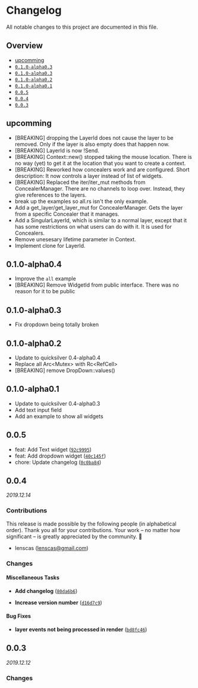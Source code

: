 # Changelog

All notable changes to this project are documented in this file.

## Overview

- [upcomming](#upcomming)
- [`0.1.0-alpha0.3`](#0.1.0-alpha0.4)
- [`0.1.0-alpha0.3`](#0.1.0-alpha0.3)
- [`0.1.0-alpha0.2`](#0.1.0-alpha0.2)
- [`0.1.0-alpha0.1`](#0.1.0-alpha0.1)
- [`0.0.5`](#005)
- [`0.0.4`](#004)
- [`0.0.3`](#003)

## upcomming

- [BREAKING] dropping the LayerId does not cause the layer to be removed. Only if the layer is also empty does that happen now.
- [BREAKING] LayerId is now !Send.
- [BREAKING] Context::new() stopped taking the mouse location. There is no way (yet) to get it at the location that you want to create a context.
- [BREAKING] Reworked how concealers work and are configured. Short description: It now controls a layer instead of list of widgets.
- [BREAKING] Replaced the iter/iter_mut methods from ConcealerManager. There are no channels to loop over. Instead, they give references to the layers.
- break up the examples so all.rs isn't the only example.
- Add a get_layer/get_layer_mut for ConcealerManager. Gets the layer from a specific Concealer that it manages.
- Add a SingularLayerId, which is similar to a normal layer, except that it has some restrictions on what users can do with it. It is used for Concealers.
- Remove unesesary lifetime parameter in Context.
- Implement clone for LayerId.

## 0.1.0-alpha0.4

- Improve the `all` example
- [BREAKING] Remove WidgetId from public interface. There was no reason for it to be public

## 0.1.0-alpha0.3

- Fix dropdown being totally broken

## 0.1.0-alpha0.2

- Update to quicksilver 0.4-alpha0.4
- Replace all Arc<Mutex<T>> with Rc<RefCell<T>>
- [BREAKING] remove DropDown::values()

## 0.1.0-alpha0.1

- Update to quicksilver 0.4-alpha0.3
- Add text input field
- Add an example to show all widgets

## 0.0.5

- feat: Add Text widget ([`92c9995`])
- feat: Add dropdown widget ([`40c145f`])
- chore: Update changelog ([`0c0ba84`])

## 0.0.4

_2019.12.14_

### Contributions

This release is made possible by the following people (in alphabetical order).
Thank you all for your contributions. Your work – no matter how significant – is
greatly appreciated by the community. 💖

- lenscas (<lenscas@gmail.com>)

### Changes

#### Miscellaneous Tasks

- **Add changelog** ([`80da6b6`])

- **Increase version number** ([`d16d7c9`])

#### Bug Fixes

- **layer events not being processed in render** ([`bd8fc46`])

## 0.0.3

_2019.12.12_

### Changes

<!-- [releases] -->

[unreleased]: #/compare/v0.0.4...HEAD
[0.0.4]: #/releases/tag/v0.0.4
[0.0.3]: #/releases/tag/v0.0.3

<!-- [commits] -->

[`92c9995`]: #/commit/92c999521ef453cd8bce57e6ec1ccffa1e934115
[`40c145f`]: #/commit/40c145f47c0fc5eb173c6cb153ab4541ea20d117
[`0c0ba84`]: #/commit/0c0ba84d87e2c5d594dd22a655777435f65bb91f
[`80da6b6`]: #/commit/80da6b6557a7b3ad4b7544f54a29f7c362cf8c12
[`d16d7c9`]: #/commit/d16d7c97e65c7518d0eaa4578b5cbbb37073a36f
[`bd8fc46`]: #/commit/bd8fc4695d95bfdaceb830197236603fe067ce35
